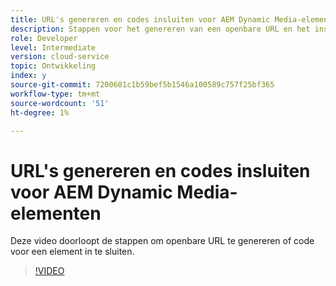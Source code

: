 ```yaml
---
title: URL's genereren en codes insluiten voor AEM Dynamic Media-elementen
description: Stappen voor het genereren van een openbare URL en het insluiten van code voor een element in Dynamic Media
role: Developer
level: Intermediate
version: cloud-service
topic: Ontwikkeling
index: y
source-git-commit: 7200601c1b59bef5b1546a100589c757f25bf365
workflow-type: tm+mt
source-wordcount: '51'
ht-degree: 1%

---
```



# URL&#39;s genereren en codes insluiten voor AEM Dynamic Media-elementen

Deze video doorloopt de stappen om openbare URL te genereren of code voor een element in te sluiten.

>[!VIDEO](https://video.tv.adobe.com/v/335364?quality=9&learn=on)
